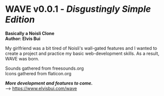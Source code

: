 # WAVE v0.0.1 - *Disgustingly Simple Edition*

**Basically a Noisli Clone  
Author: Elvis Bui**  

My girlfriend was a bit tired of Noisli's wall-gated features and I wanted to create a project and practice my 
basic web-development skills. As a result, WAVE was born.

Sounds gathered from freesounds.org  
Icons gathered from flaticon.org  

***More development and features to come.***  
--> https://www.elvisbui.com/wave
